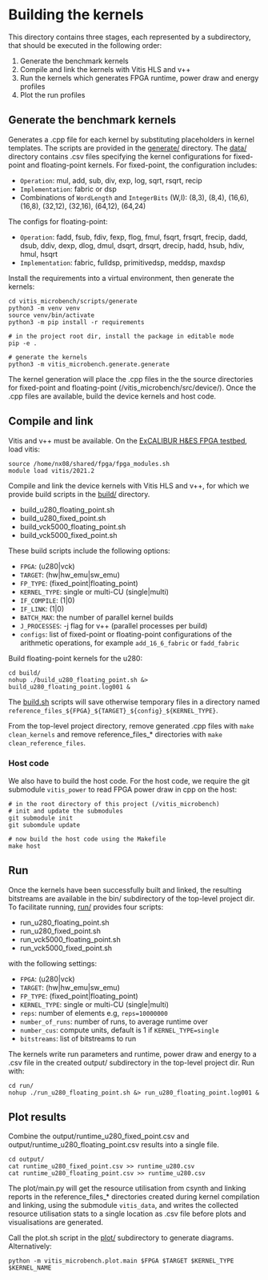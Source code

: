 # Building the kernels

This directory contains three stages, each represented by a subdirectory, that should be executed in the following order:
1. Generate the benchmark kernels
2. Compile and link the kernels with Vitis HLS and v++
3. Run the kernels which generates FPGA runtime, power draw and energy profiles
4. Plot the run profiles

## Generate the benchmark kernels

Generates a .cpp file for each kernel by substituting placeholders in kernel templates. The scripts are provided in the [generate/](generate/) directory. The [data/](generate/data/) directory contains .csv files specifying the kernel configurations for fixed-point and floating-point kernels. For fixed-point, the configuration includes:
- `Operation`: mul, add, sub, div, exp, log, sqrt, rsqrt, recip
- `Implementation`: fabric or dsp
- Combinations of `WordLength` and `IntegerBits` (W,I): (8,3), (8,4), (16,6), (16,8), (32,12), (32,16), (64,12), (64,24)

The configs for floating-point:
- `Operation`: fadd, fsub, fdiv, fexp, flog, fmul, fsqrt, frsqrt, frecip, dadd, dsub, ddiv, dexp, dlog, dmul, dsqrt, drsqrt, drecip, hadd, hsub, hdiv, hmul, hsqrt
- `Implementation`: fabric, fulldsp, primitivedsp, meddsp, maxdsp

Install the requirements into a virtual environment, then generate the kernels:
```
cd vitis_microbench/scripts/generate
python3 -m venv venv
source venv/bin/activate
python3 -m pip install -r requirements

# in the project root dir, install the package in editable mode
pip -e .

# generate the kernels
python3 -m vitis_microbench.generate.generate
``` 

The kernel generation will place the .cpp files in the the source directories for fixed-point and floating-point (/vitis_microbench/src/device/). Once the .cpp files are available, build the device kernels and host code.

## Compile and link

Vitis and v++ must be available. On the [ExCALIBUR H&ES FPGA testbed](https://fpga.epcc.ed.ac.uk/index.html), load vitis:
```
source /home/nx08/shared/fpga/fpga_modules.sh
module load vitis/2021.2
```

Compile and link the device kernels with Vitis HLS and v++, for which we provide build scripts in the [build/](build/) directory.
- build_u280_floating_point.sh
- build_u280_fixed_point.sh
- build_vck5000_floating_point.sh
- build_vck5000_fixed_point.sh

These build scripts include the following options:
- `FPGA`: (u280|vck)
- `TARGET`: (hw|hw_emu|sw_emu)
- `FP_TYPE`: (fixed_point|floating_point)
- `KERNEL_TYPE`: single or multi-CU (single|multi) 
- `IF_COMPILE`: (1|0)
- `IF_LINK`: (1|0)
- `BATCH_MAX`: the number of parallel kernel builds
- `J_PROCESSES`: -j flag for v++ (parallel processes per build)
- `configs`: list of fixed-point or floating-point configurations of the arithmetic operations, for example `add_16_6_fabric` or `fadd_fabric`

Build floating-point kernels for the u280:
```
cd build/
nohup ./build_u280_floating_point.sh &> build_u280_floating_point.log001 &
```

The [build.sh](../build.sh) scripts will save otherwise temporary files in a directory named `reference_files_${FPGA}_${TARGET}_${config}_${KERNEL_TYPE}`.

From the top-level project directory, remove generated .cpp files with `make clean_kernels` and remove reference_files_* directories with `make clean_reference_files`.

### Host code

We also have to build the host code. For the host code, we require the git submodule `vitis_power` to read FPGA power draw in cpp on the host:
```
# in the root directory of this project (/vitis_microbench)
# init and update the submodules
git submodule init
git subomdule update

# now build the host code using the Makefile
make host
```

## Run

Once the kernels have been successfully built and linked, the resulting bitstreams are available in the bin/ subdirectory of the top-level project dir. To facilitate running, [run/](run/) provides four scripts:

- run_u280_floating_point.sh
- run_u280_fixed_point.sh
- run_vck5000_floating_point.sh
- run_vck5000_fixed_point.sh

with the following settings:
- `FPGA`: (u280|vck)
- `TARGET`: (hw|hw_emu|sw_emu)
- `FP_TYPE`: (fixed_point|floating_point)
- `KERNEL_TYPE`: single or multi-CU (single|multi)
- `reps`: number of elements e.g, `reps=10000000`
- `number_of_runs`: number of runs, to average runtime over
- `number_cus`: compute units, default is 1 if `KERNEL_TYPE=single`
- `bitstreams`: list of bitstreams to run

The kernels write run parameters and runtime, power draw and energy to a .csv file in the created output/ subdirectory in the top-level project dir. Run with:
```
cd run/
nohup ./run_u280_floating_point.sh &> run_u280_floating_point.log001 &
```

## Plot results

Combine the output/runtime_u280_fixed_point.csv and output/runtime_u280_floating_point.csv results into a single file. 
```
cd output/
cat runtime_u280_fixed_point.csv >> runtime_u280.csv
cat runtime_u280_floating_point.csv >> runtime_u280.csv
```

The plot/main.py will get the resource utilisation from csynth and linking reports in the reference_files_* directories created during kernel compilation and linking, using the submodule `vitis_data`, and writes the collected resource utilisation stats to a single location as .csv file before plots and visualisations are generated.

Call the plot.sh script in the [plot/](plot/) subdirectory to generate diagrams. Alternatively:
```
python -m vitis_microbench.plot.main $FPGA $TARGET $KERNEL_TYPE $KERNEL_NAME
```
